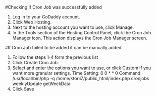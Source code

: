 #Checking if Cron Job was successfully added

1. Log in to your GoDaddy account.
2. Click Web Hosting.
3. Next to the hosting account you want to use, click Manage.
4. In the Tools section of the Hosting Control Panel, click the Cron Job Manager icon. This action displays the Cron Job
    Manager screen.

#If Cron Job failed to be added it can be manually added 

1. Follow the steps 1-4 form the previous list
2. Click Create Cron Job.
3. Select and enter the options you want to use, or click Custom if you want more granular settings.
    Time Setting: 0 0 * * 0
    Command: /usr/local/bin/php -q /home/ktorii7/public_html/index.php cronjobs weeklyUpdate getWeekData
4. Click Save